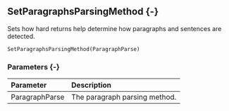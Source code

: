 ## SetParagraphsParsingMethod {-}

Sets how hard returns help determine how paragraphs and sentences are detected.

```{sql}
SetParagraphsParsingMethod(ParagraphParse)
```

### Parameters {-}

**Parameter** | **Description**
| :-- | :-- |
ParagraphParse | The paragraph parsing method.